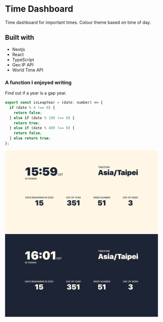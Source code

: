 # Time Dashboard

Time dashboard for important times. Colour theme based on time of day.

## Built with

- Nextjs
- React
- TypeScript
- Geo IP API
- World Time API

### A function I enjoyed writing

Find out if a year is a gap year.

```javascript
export const isLeapYear = (date: number) => {
  if (date % 4 !== 0) {
    return false;
  } else if (date % 100 !== 0) {
    return true;
  } else if (date % 400 !== 0) {
    return false;
  } else return true;
};
```

<img src='/public/s1.png' alt='Screen shot day' />
<img src='/public/s2.png' alt='Screen shot day' />
